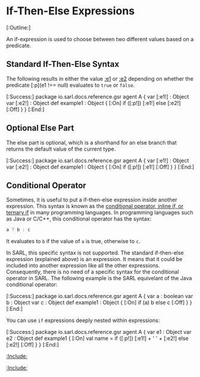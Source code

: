 # If-Then-Else Expressions

[:Outline:]

An if-expression is used to choose between two different values based on a predicate.


## Standard If-Then-Else Syntax

The following results in either the value [:e1](e1) or [:e2](e2) depending on whether the predicate [:p](e1 !== null) evaluates to
`true` or `false`.

[:Success:]
	package io.sarl.docs.reference.gsr
	agent A {
		var [:e1!] : Object
		var [:e2!] : Object
		def example1 : Object {
			[:On]
			if ([:p!]) 
				[:e1!]
			else
				[:e2!]
			[:Off]
		}
	}
[:End:]


## Optional Else Part

The else part is optional, which is a shorthand for an else branch that returns the
default value of the current type.

[:Success:]
	package io.sarl.docs.reference.gsr
	agent A {
		var [:e1!] : Object
		var [:e2!] : Object
		def example1 : Object {
			[:On]
			if ([:p!]) [:e1!]
			[:Off]
		}
	}
[:End:]


## Conditional Operator

Sometimes, it is useful to put a if-then-else expression inside another expression.
This syntax is known as the [conditional operator, inline if, or ternary if](https://en.wikipedia.org/wiki/%3F:)
in many programming languages.
In programming languages such as Java or C/C++, this conditional operator has the syntax:

```java
a ? b : c
```

It evaluates to `b` if the value of `a` is true, otherwise to `c`.

In SARL, this specific syntax is not supported. The standard if-then-else expression (explained above) is
an expression. It means that it could be included into another expression like all the other expressions.
Consequently, there is no need of a specific syntax for the conditional operator in SARL.
The following example is the SARL equivelant of the Java conditional operator:

[:Success:]
	package io.sarl.docs.reference.gsr
	agent A {
		var a : boolean
		var b : Object
		var c : Object
		def example1 : Object {
			[:On]
			if (a) b else c 
			[:Off]
		}
	}
[:End:]


You can use `if` expressions deeply nested within expressions:

[:Success:]
	package io.sarl.docs.reference.gsr
	agent A {
		var e1 : Object
		var e2 : Object
		def example1 {
			[:On]
			val name = if ([:p!]) [:e1!] + ' ' + [:e2!] else [:e2!]
			[:Off]
		}
	}
[:End:]


[:Include:](../generalsyntaxref.inc)

[:Include:](../../legal.inc)
